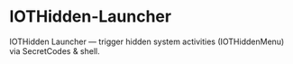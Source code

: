 # IOTHidden-Launcher
IOTHidden Launcher — trigger hidden system activities (IOTHiddenMenu) via SecretCodes &amp; shell.
